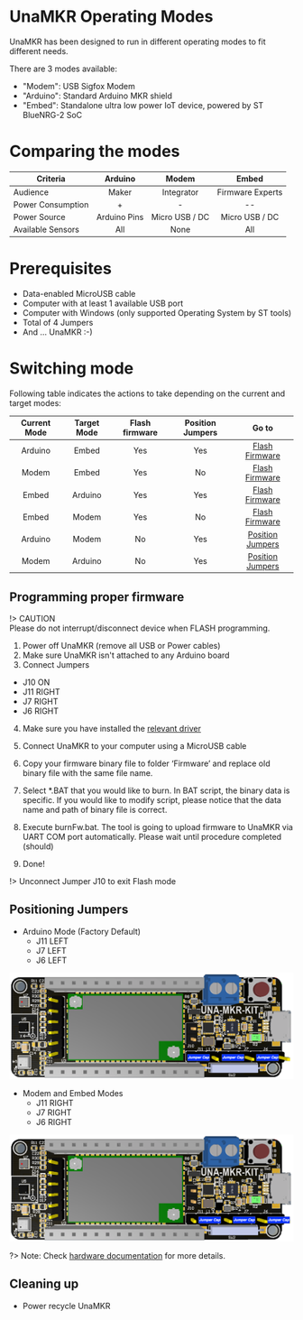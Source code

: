 # UnaMKR Operating Modes

UnaMKR has been designed to run in different operating modes to fit different needs.

There are 3 modes available:

*   "Modem": USB Sigfox Modem
*   "Arduino": Standard Arduino MKR shield
*   "Embed": Standalone ultra low power IoT device, powered by ST BlueNRG-2 SoC


# Comparing the modes

| Criteria | Arduino | Modem | Embed
---|:---:|:---:|:---:
| Audience | Maker | Integrator | Firmware Experts
| Power Consumption | + | - | --
| Power Source | Arduino Pins | Micro USB / DC | Micro USB / DC
| Available Sensors | All | None | All


# Prerequisites



*   Data-enabled MicroUSB cable
*   Computer with at least 1 available USB port
*   Computer with Windows (only supported Operating System by ST tools)
*   Total of 4 Jumpers
*   And … UnaMKR :-)


# Switching mode

Following table indicates the actions to take depending on the current and target modes:

| Current Mode | Target Mode | Flash firmware | Position Jumpers | Go to |
:---:|:---:|:---:|:---:|:---:
| Arduino | Embed | Yes | Yes | [Flash Firmware](20-Modes?id=programming-proper-firmware)
| Modem | Embed | Yes | No | [Flash Firmware](20-Modes?id=programming-proper-firmware)
| Embed | Arduino | Yes | Yes | [Flash Firmware](20-Modes?id=programming-proper-firmware)
| Embed | Modem | Yes | No | [Flash Firmware](20-Modes?id=programming-proper-firmware)
| Arduino | Modem | No | Yes | [Position Jumpers](20-Modes?id=positioning-jumpers)
| Modem | Arduino | No | Yes | [Position Jumpers](20-Modes?id=positioning-jumpers)

## Programming proper firmware

!> CAUTION  \
Please do not interrupt/disconnect device when FLASH programming.

1. Power off UnaMKR (remove all USB or Power cables)
2. Make sure UnaMKR isn't attached to any Arduino board
3. Connect Jumpers
  * J10 ON
  * J11 RIGHT
  * J7 RIGHT
  * J6 RIGHT
4. Make sure you have installed the [relevant driver](https://www.silabs.com/products/development-tools/software/usb-to-uart-bridge-vcp-drivers)
5. Connect UnaMKR to your computer using a MicroUSB cable

6. Copy your firmware binary file to folder ‘Firmware’ and replace old binary file with the same file name.
7. Select \*.BAT that you would like to burn. In BAT script, the binary data is specific. If you would like to modify script, please notice that the data name and path of binary file is correct.
8. Execute burnFw.bat. The tool is going to upload firmware to UnaMKR via UART COM port automatically. Please wait until procedure completed (should)
9. Done!

!> Unconnect Jumper J10 to exit Flash mode

## Positioning Jumpers

*   Arduino Mode (Factory Default)
    *   J11 LEFT
    *   J7 LEFT
    *   J6 LEFT

![](img/unamkr-mode-arduino.png)

*   Modem and Embed Modes
    *   J11 RIGHT
    *   J7 RIGHT
    *   J6 RIGHT

![](img/unamkr-mode-standalone.png)

?> Note: Check [hardware documentation](10-Hardware) for more details.

## Cleaning up

* Power recycle UnaMKR
